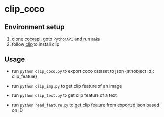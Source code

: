 # clip_coco

## Environment setup

1. clone [cocoapi](https://github.com/cocodataset/cocoapi), goto `PythonAPI` and run `make`
2. follow [clip](https://github.com/openai/CLIP) to install clip

## Usage

- run `python clip_coco.py` to export coco dataset to json {str(object id): clip_feature}
- run `python clip_img.py` to get clip feature of an image
- run `python clip_text.py` to get clip feature of a text

- run `python read_feature.py` to get clip feature from exported json based on ID

